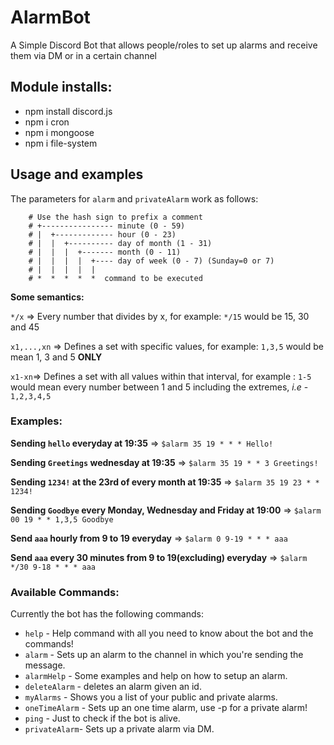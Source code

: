 # AlarmBot
A Simple Discord Bot that allows people/roles to set up alarms and receive them via DM or in a certain channel 

## Module installs:
- npm install discord.js
- npm i cron
- npm i mongoose
- npm i file-system

## Usage and examples

The parameters for `alarm` and `privateAlarm` work as follows:

```
    # Use the hash sign to prefix a comment
    # +---------------- minute (0 - 59)
    # |  +------------- hour (0 - 23)
    # |  |  +---------- day of month (1 - 31)
    # |  |  |  +------- month (0 - 11)
    # |  |  |  |  +---- day of week (0 - 7) (Sunday=0 or 7)
    # |  |  |  |  |
    # *  *  *  *  *  command to be executed
```

**Some semantics:**

`*/x` => Every number that divides by x, for example: `*/15`  would be 15, 30 and 45 

`x1,...,xn` => Defines a set with specific values, for example: `1,3,5` would be mean 1, 3 and 5 **ONLY**

`x1-xn`=>  Defines a set with all values within that interval, for example : `1-5` would mean every number between 1 and 5 including the extremes, *i.e* - `1,2,3,4,5`

### Examples:

**Sending `hello` everyday at 19:35** => `$alarm 35 19 * * * Hello!`

**Sending `Greetings` wednesday at 19:35** => `$alarm 35 19 * * 3 Greetings!`

**Sending `1234!` at the 23rd of every month at 19:35** => `$alarm 35 19 23 * * 1234!`

**Sending `Goodbye` every Monday, Wednesday and Friday at 19:00** => `$alarm  00 19 * * 1,3,5 Goodbye`

**Send `aaa` hourly from 9 to 19 everyday** => `$alarm 0 9-19 * * * aaa`

**Send `aaa` every 30 minutes from 9 to 19(excluding) everyday** => `$alarm */30 9-18 * * * aaa`

### Available Commands:

Currently the bot has the following commands:

- `help` - Help command with all you need to know about the bot and the commands!
- `alarm` - Sets up an alarm to the channel in which you're sending the message.
- `alarmHelp` - Some examples and help on how to setup an alarm.
- `deleteAlarm` - deletes an alarm given an id.
- `myAlarms` - Shows you a list of your public and private alarms.
- `oneTimeAlarm` - Sets up an one time alarm, use -p for a private alarm!
- `ping` - Just to check if the bot is alive.
- `privateAlarm`- Sets up a private alarm via DM.